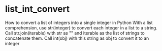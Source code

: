 # list_int_convert
How to convert a list of integers into a single integer in Python
With a list comprehension, use str(integer) to convert each integer in a list to a string. Call str.join(iterable) with str as "" and iterable as the list of strings to concatenate them. Call int(obj) with this string as obj to convert it to an integer
